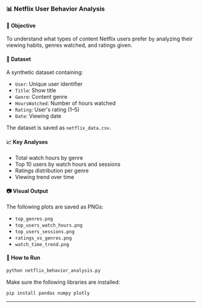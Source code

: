 ### 📊 Netflix User Behavior Analysis

#### 🧠 Objective

To understand what types of content Netflix users prefer by analyzing their viewing habits, genres watched, and ratings given.

#### 📁 Dataset

A synthetic dataset containing:

* `User`: Unique user identifier
* `Title`: Show title
* `Genre`: Content genre
* `HoursWatched`: Number of hours watched
* `Rating`: User's rating (1–5)
* `Date`: Viewing date

The dataset is saved as `netflix_data.csv`.

#### 📈 Key Analyses

* Total watch hours by genre
* Top 10 users by watch hours and sessions
* Ratings distribution per genre
* Viewing trend over time

#### 📷 Visual Output

The following plots are saved as PNGs:

* `top_genres.png`
* `top_users_watch_hours.png`
* `top_users_sessions.png`
* `ratings_vs_genres.png`
* `watch_time_trend.png`

#### 🚀 How to Run

```bash
python netflix_behavior_analysis.py
```

Make sure the following libraries are installed:

```bash
pip install pandas numpy plotly
```

---

